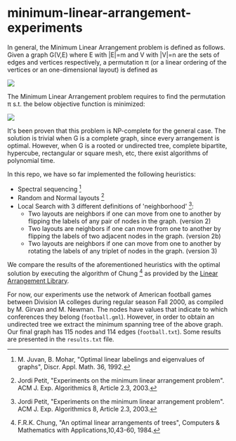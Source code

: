 # minimum-linear-arrangement-experiments
In general, the Minimum Linear Arrangement problem is defined as follows.
Given a graph G(V,E) where E with |E|=m and V with |V|=n are the sets of edges and vertices respectively, a permutation π (or a linear ordering of the vertices or an one-dimensional layout) is defined as 

<img src="https://render.githubusercontent.com/render/math?math={\color{black}\pi: V \rightarrow \{1,2,...,n\}}">

The Minimum Linear Arrangement problem requires to find the permutation π s.t. the below objective function is minimized:

<img src="https://render.githubusercontent.com/render/math?math={\color{black}\sum_{(i,j)\in E}{|\pi(i)-\pi(j)|}}">

It's been proven that this problem is NP-complete for the general case. The solution is trivial when G is a complete graph, since every arrangement is optimal. However, when G is a rooted or undirected tree, complete bipartite, hypercube, rectangular or square mesh, etc, there exist algorithms of polynomial time.

In this repo, we have so far implemented the following heuristics:
* Spectral sequencing [^ref1]
* Random and Normal layouts [^ref2]
* Local Search with 3 different definitions of 'neighborhood' [^ref2]:
  -  Two layouts are neighbors if one can move from
one to another by flipping the labels of any pair of nodes in
the graph. (version 2)
  -  Two layouts are neighbors if one can move from
one to another by flipping the labels of two adjacent nodes in
the graph. (version 2b)
  -  Two layouts are neighbors if one can move from
one to another by rotating the labels of any triplet of nodes in
the graph. (version 3)

We compare the results of the aforementioned heuristics with the optimal solution by executing the algorithm of Chung [^ref3] as provided by the [Linear Arrangement Library](https://cqllab.upc.edu/lal/).

For now, our experiments use the network of American football games between Division IA colleges during regular season Fall 2000, as compiled by M. Girvan and M. Newman. The nodes have values that indicate to which conferences they belong (``football.gml``). However, in order to obtain an undirected tree we extract the minimum spanning tree of the above graph. Our final graph has 115 nodes and 114 edges (``football.txt``). Some results are presented in the ``results.txt`` file.

[^ref1]:  M. Juvan, B. Mohar, "Optimal linear labelings and eigenvalues of graphs", Discr. Appl. Math. 36, 1992.
[^ref2]:  Jordi Petit, "Experiments on the minimum linear arrangement problem". ACM J. Exp. Algorithmics 8, Article 2.3, 2003.
[^ref3]:  F.R.K. Chung, "An optimal linear arrangements of trees", Computers \& Mathematics with Applications,10,43-60, 1984.
